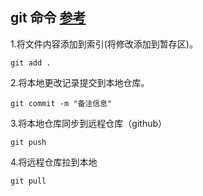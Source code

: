 ## git 命令 [参考](https://www.yiibai.com/git/)

1.将文件内容添加到索引(将修改添加到暂存区)。

```git
git add .

```

2.将本地更改记录提交到本地仓库。

```git
git commit -m "备注信息"

```

3.将本地仓库同步到远程仓库（github）

```git
git push

```

4.将远程仓库拉到本地

```git
git pull

```
